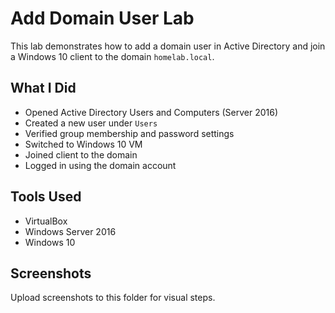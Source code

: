 # Add Domain User Lab

This lab demonstrates how to add a domain user in Active Directory and join a Windows 10 client to the domain `homelab.local`.

## What I Did
- Opened Active Directory Users and Computers (Server 2016)
- Created a new user under `Users`
- Verified group membership and password settings
- Switched to Windows 10 VM
- Joined client to the domain
- Logged in using the domain account

## Tools Used
- VirtualBox
- Windows Server 2016
- Windows 10

## Screenshots
Upload screenshots to this folder for visual steps.
